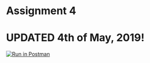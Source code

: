 # Assignment 4
# UPDATED 4th of May, 2019!
[![Run in Postman](https://run.pstmn.io/button.svg)](https://app.getpostman.com/run-collection/854d1a668ff14f355867#?env%5BAssignment%204%5D=W3sia2V5IjoiSldUIiwidmFsdWUiOiJKV1QgZXlKaGJHY2lPaUpJVXpJMU5pSXNJblI1Y0NJNklrcFhWQ0o5LmV5SnBaQ0k2SWpWallUVXpObUU1TW1Sak5XWTRNREF3TkRZMk5ERTVOaUlzSW5WelpYSnVZVzFsSWpvaWJXRjBkQ0lzSW1saGRDSTZNVFUxTnpBd05UWXdOSDAuVFJ0TnpGdFR4azVvVU15aURfYUJPN2NjeS1CMlJUaWI3S3pVeDlrN0tOTSIsImVuYWJsZWQiOnRydWV9XQ==)